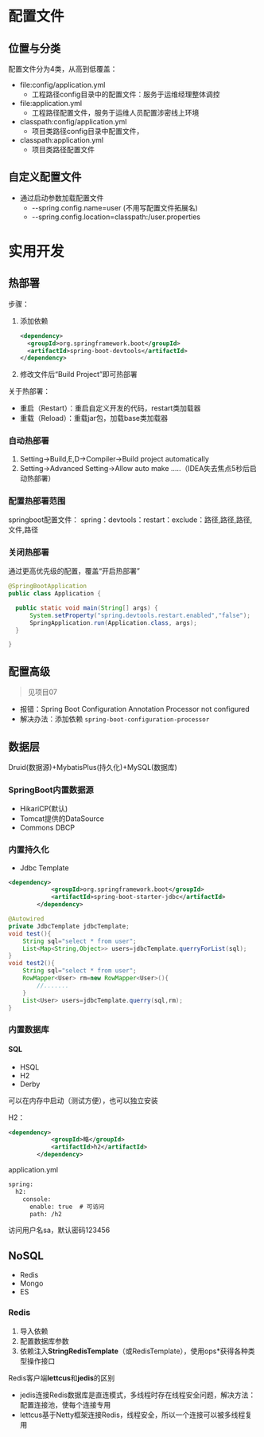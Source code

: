 # 配置文件

## 位置与分类

配置文件分为4类，从高到低覆盖：

- file:config/application.yml
  - 工程路径config目录中的配置文件：服务于运维经理整体调控
- file:application.yml
  - 工程路径配置文件，服务于运维人员配置涉密线上环境
- classpath:config/application.yml
  - 项目类路径config目录中配置文件，
- classpath:application.yml
  - 项目类路径配置文件

## 自定义配置文件

- 通过启动参数加载配置文件
  - --spring.config.name=user  (不用写配置文件拓展名)
  - --spring.config.location=classpath:/user.properties

# 实用开发

## 热部署

步骤：

1. 添加依赖
   ```xml
   <dependency>
     <groupId>org.springframework.boot</groupId>
     <artifactId>spring-boot-devtools</artifactId>
   </dependency>
   ```
2. 修改文件后“Build Project”即可热部署

关于热部署：

- 重启（Restart）：重启自定义开发的代码，restart类加载器
- 重载（Reload）：重载jar包，加载base类加载器

### 自动热部署

1. Setting->Build,E,D->Compiler->Build project automatically
2. Setting->Advanced Setting->Allow auto make .....（IDEA失去焦点5秒后启动热部署）

### 配置热部署范围

springboot配置文件：
spring：devtools：restart：exclude：路径,路径,路径,文件,路径

### 关闭热部署

通过更高优先级的配置，覆盖“开启热部署”

```java
@SpringBootApplication
public class Application {

  public static void main(String[] args) {
      System.setProperty("spring.devtools.restart.enabled","false");
      SpringApplication.run(Application.class, args);
  }

}
```

## 配置高级

> 见项目07

- 报错：Spring Boot Configuration Annotation Processor not configured
- 解决办法：添加依赖 `spring-boot-configuration-processor`

## 数据层

Druid(数据源)+MybatisPlus(持久化)+MySQL(数据库)

### SpringBoot内置数据源

- HikariCP(默认)
- Tomcat提供的DataSource
- Commons DBCP

### 内置持久化

- Jdbc Template

```xml
<dependency>
            <groupId>org.springframework.boot</groupId>
            <artifactId>spring-boot-starter-jdbc</artifactId>
        </dependency>
```

```java
@Autowired
private JdbcTemplate jdbcTemplate;
void test(){
    String sql="select * from user";
    List<Map<String,Object>> users=jdbcTemplate.querryForList(sql);
}
void test2(){
    String sql="select * from user";
    RowMapper<User> rm=new RowMapper<User>(){
        //.......  
    }
    List<User> users=jdbcTemplate.querry(sql,rm);
}
```

### 内置数据库

#### SQL

- HSQL
- H2
- Derby

可以在内存中启动（测试方便），也可以独立安装

H2：

```xml
<dependency>
            <groupId>略</groupId>
            <artifactId>h2</artifactId>
        </dependency>
```

application.yml

```xml
spring:
  h2:
    console:
      enable: true  # 可访问
      path: /h2
```

访问用户名sa，默认密码123456

## NoSQL

- Redis
- Mongo
- ES

### Redis

1. 导入依赖
2. 配置数据库参数
3. 依赖注入**StringRedisTemplate**（或RedisTemplate），使用ops*获得各种类型操作接口

Redis客户端**lettcus**和**jedis**的区别

- jedis连接Redis数据库是直连模式，多线程时存在线程安全问题，解决方法：配置连接池，使每个连接专用
- lettcus基于Netty框架连接Redis，线程安全，所以一个连接可以被多线程复用

